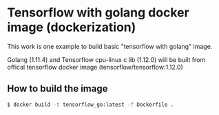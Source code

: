 # Tensorflow with golang docker image (dockerization)
This work is one example to build basic "tensorflow with golang" image.

Golang (1.11.4) and Tensorflow cpu-linux c lib (1.12.0) will be built from offical tensorflow docker image (tensorflow/tensorflow:1.12.0) 

## How to build the image
```bash
$ docker build -t tensorflow_go:latest -f Dockerfile .
```
